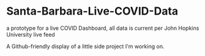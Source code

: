 # Santa-Barbara-Live-COVID-Data
a prototype for a live COVID Dashboard, all data is current per John Hopkins University live feed

A Github-friendly display of a little side project I'm working on.
